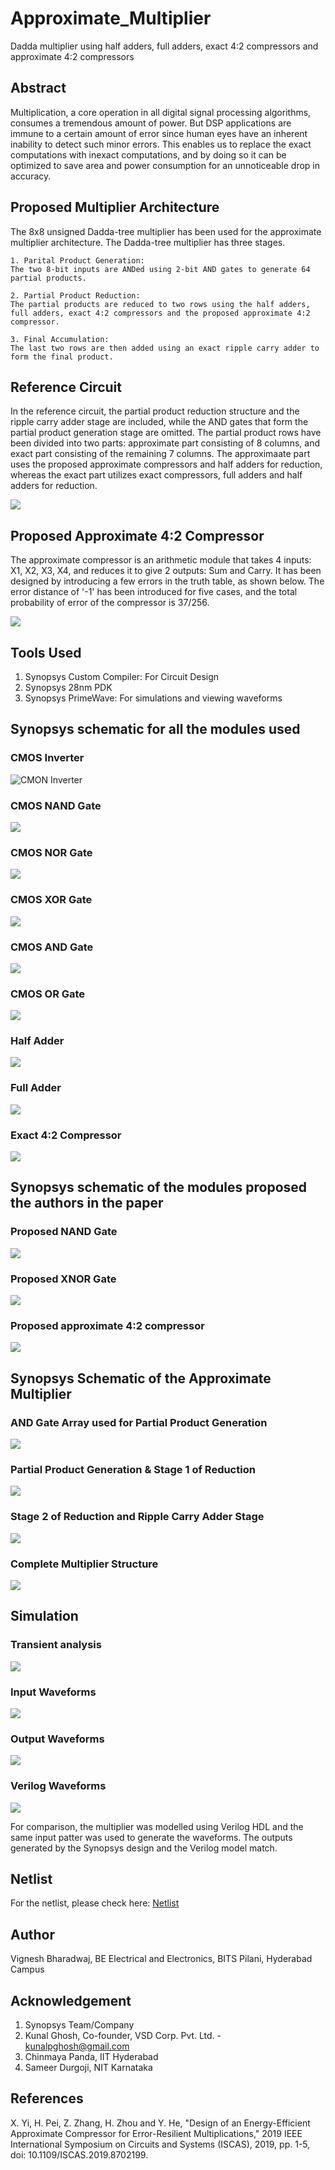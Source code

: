 # Approximate_Multiplier
Dadda multiplier using half adders, full adders, exact 4:2 compressors and approximate 4:2 compressors

## Abstract
Multiplication, a core operation in all digital signal processing algorithms, consumes a tremendous amount of power. But DSP applications are immune to a certain amount of error since human eyes have an inherent inability to detect such minor errors. This enables us to replace the exact computations with inexact computations, and by doing so it can be optimized to save area and power consumption for an unnoticeable drop in accuracy.

## Proposed Multiplier Architecture
The 8x8 unsigned Dadda-tree multiplier has been used for the approximate multiplier architecture. The Dadda-tree multiplier has three stages.
```
1. Parital Product Generation:
The two 8-bit inputs are ANDed using 2-bit AND gates to generate 64 partial products.

2. Partial Product Reduction:
The partial products are reduced to two rows using the half adders, full adders, exact 4:2 compressors and the proposed approximate 4:2 compressor.

3. Final Accumulation:
The last two rows are then added using an exact ripple carry adder to form the final product.
```
## Reference Circuit
In the reference circuit, the partial product reduction structure and the ripple carry adder stage are included, while the AND gates that form the partial product generation stage are omitted. The partial product rows have been divided into two parts: approximate part consisting of 8 columns, and exact part consisting of the remaining 7 columns. The approximaate part uses the proposed approximate compressors and half adders for reduction, whereas the exact part utilizes exact compressors, full adders and half adders for reduction.

![](https://github.com/vicky089f/Approximate_Multiplier/blob/main/Images/Xilin_Architecture.png)

## Proposed Approximate 4:2 Compressor
The approximate compressor is an arithmetic module that takes 4 inputs: X1, X2, X3, X4, and reduces it to give 2 outputs: Sum and Carry. It has been designed by introducing a few errors in the truth table, as shown below. The error distance of '-1' has been introduced for five cases, and the total probability of error of the compressor is 37/256.

![](https://github.com/vicky089f/Approximate_Multiplier/blob/main/Images/Approximate%20Compressor%20TT.png)

## Tools Used
1. Synopsys Custom Compiler: For Circuit Design
2. Synopsys 28nm PDK
3. Synopsys PrimeWave: For simulations and viewing waveforms

## Synopsys schematic for all the modules used
### CMOS Inverter
![CMON Inverter](https://github.com/vicky089f/Approximate_Multiplier/blob/main/Images/CMOS%20Inverter.png)

### CMOS NAND Gate
![](https://github.com/vicky089f/Approximate_Multiplier/blob/main/Images/CMOS%20NAND.png)

### CMOS NOR Gate
![](https://github.com/vicky089f/Approximate_Multiplier/blob/main/Images/CMOS%20NOR.png)

### CMOS XOR Gate
![](https://github.com/vicky089f/Approximate_Multiplier/blob/main/Images/CMOS%20XOR.png)

### CMOS AND Gate
![](https://github.com/vicky089f/Approximate_Multiplier/blob/main/Images/CMOS%20AND.png)

### CMOS OR Gate
![](https://github.com/vicky089f/Approximate_Multiplier/blob/main/Images/CMOS%20OR.png)

### Half Adder
![](https://github.com/vicky089f/Approximate_Multiplier/blob/main/Images/Half%20Adder.png)

### Full Adder
![](https://github.com/vicky089f/Approximate_Multiplier/blob/main/Images/Full%20Adder.png)

### Exact 4:2 Compressor
![](https://github.com/vicky089f/Approximate_Multiplier/blob/main/Images/Exact%20Compressor.png)

## Synopsys schematic of the modules proposed the authors in the paper

### Proposed NAND Gate
![](https://github.com/vicky089f/Approximate_Multiplier/blob/main/Images/Xilin%20NAND.png)

### Proposed XNOR Gate
![](https://github.com/vicky089f/Approximate_Multiplier/blob/main/Images/Xilin%20XNOR.png)

### Proposed approximate 4:2 compressor
![](https://github.com/vicky089f/Approximate_Multiplier/blob/main/Images/Xilin%20Approximate%20Compressor.png)

## Synopsys Schematic of the Approximate Multiplier
### AND Gate Array used for Partial Product Generation
![](https://github.com/vicky089f/Approximate_Multiplier/blob/main/Images/AND%20Gate%20Array.png)

### Partial Product Generation & Stage 1 of Reduction
![](https://github.com/vicky089f/Approximate_Multiplier/blob/main/Images/Stage%201.png)

### Stage 2 of Reduction and Ripple Carry Adder Stage
![](https://github.com/vicky089f/Approximate_Multiplier/blob/main/Images/Stage%202.png)

### Complete Multiplier Structure
![](https://github.com/vicky089f/Approximate_Multiplier/blob/main/Images/Xilin%20Multiplier%20Architecture.png)

## Simulation
### Transient analysis
![](https://github.com/vicky089f/Approximate_Multiplier/blob/main/Images/Simulation.png)

### Input Waveforms
![](https://github.com/vicky089f/Approximate_Multiplier/blob/main/Images/Input%20Waveforms.png)

### Output Waveforms
![](https://github.com/vicky089f/Approximate_Multiplier/blob/main/Images/Output%20Waveforms.png)

### Verilog Waveforms
![](https://github.com/vicky089f/Approximate_Multiplier/blob/main/Images/Verilog%20Waveforms.png)

For comparison, the multiplier was modelled using Verilog HDL and the same input patter was used to generate the waveforms. The outputs generated by the Synopsys design and the Verilog model match.

## Netlist
For the netlist, please check here: [Netlist](https://github.com/vicky089f/Approximate_Multiplier/blob/main/Netlist.spi)

## Author
Vignesh Bharadwaj, BE Electrical and Electronics, BITS Pilani, Hyderabad Campus

## Acknowledgement
1. Synopsys Team/Company
2. Kunal Ghosh, Co-founder, VSD Corp. Pvt. Ltd. - kunalpghosh@gmail.com
3. Chinmaya Panda, IIT Hyderabad
4. Sameer Durgoji, NIT Karnataka

## References
X. Yi, H. Pei, Z. Zhang, H. Zhou and Y. He, "Design of an Energy-Efficient Approximate Compressor for Error-Resilient Multiplications," 2019 IEEE International Symposium on Circuits and Systems (ISCAS), 2019, pp. 1-5, doi: 10.1109/ISCAS.2019.8702199.

